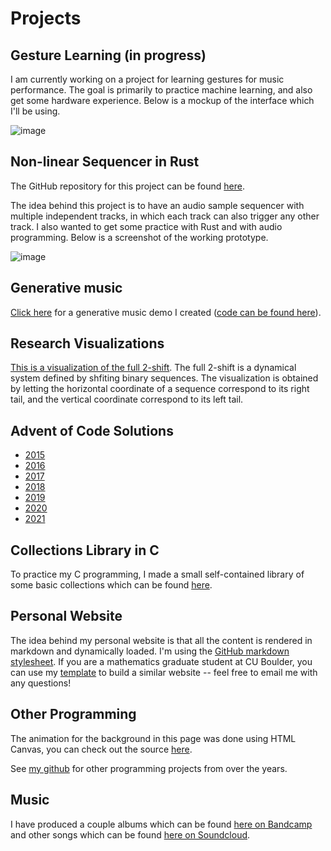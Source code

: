 # Projects


## Gesture Learning (in progress)

I am currently working on a project for learning gestures for music performance.  The goal is primarily to practice machine learning, and also get some hardware experience.  Below is a mockup of the interface which I'll be using.

![image](./gesture.png)

## Non-linear Sequencer in Rust

The GitHub repository for this project can be found [here](https://github.com/amstocker/StateMachine).

The idea behind this project is to have an audio sample sequencer with multiple independent tracks, in which each track can also trigger any other track.  I also wanted to get some practice with Rust and with audio programming.  Below is a screenshot of the working prototype.

![image](./statemachine.png)

## Generative music

[Click here](./projects/generative/) for a generative music demo I created ([code can be found here](https://github.com/amstocker/generative)).

## Research Visualizations

[This is a visualization of the full 2-shift](./projects/shift/).  The full 2-shift is a dynamical system defined by shfiting binary sequences.  The visualization is obtained by letting the horizontal coordinate of a sequence correspond to its right tail, and the vertical coordinate correspond to its left tail.

## Advent of Code Solutions
- [2015](https://github.com/amstocker/adventofcode)
- [2016](https://github.com/amstocker/aoc2016)
- [2017](https://github.com/amstocker/aoc2017)
- [2018](https://github.com/amstocker/aoc2018)
- [2019](https://github.com/amstocker/aoc2019)
- [2020](https://github.com/amstocker/aoc2020)
- [2021](https://github.com/amstocker/aoc2021)

## Collections Library in C

To practice my C programming, I made a small self-contained library of some basic collections which can be found [here](https://github.com/amstocker/collections).

## Personal Website

The idea behind my personal website is that all the content is rendered in markdown and dynamically loaded.  I'm using the [GitHub markdown stylesheet](https://github.com/sindresorhus/github-markdown-css).  If you are a mathematics graduate student at CU Boulder, you can use my [template](https://github.com/amstocker/CU-Euclid-Website) to build a similar website -- feel free to email me with any questions!


## Other Programming

The animation for the background in this page was done using HTML Canvas, you can check out the source [here](https://github.com/amstocker/CU-Euclid-Website/blob/master/src/background.js).

See [my github](https://github.com/amstocker) for other programming projects from over the years.

## Music

I have produced a couple albums which can be found [here on Bandcamp](https://megamaster.bandcamp.com/) and other songs which can be found [here on Soundcloud](https://soundcloud.com/megamaster).